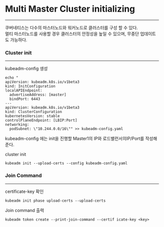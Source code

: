 # Multi Master Cluster initializing
- - -
쿠버네티스는 다수의 마스터노드와 워커노드로 클러스터를 구성 할 수 있다.<br>
멀티 마스터노드를 사용할 경우 클러스터의 안정성을 높일 수 있으며, 무중단 업데이트도 가능하다.<br>

### Cluster init
- - -

kubeadm-config 생성

	echo "
	apiVersion: kubeadm.k8s.io/v1beta3
	kind: InitConfiguration
	localAPIEndpoint:
	  advertiseAddress: [master]
	  bindPort: 6443
	---
	apiVersion: kubeadm.k8s.io/v1beta3
	kind: ClusterConfiguration
	kubernetesVersion: stable
	controlPlaneEndpoint: [LBIP:Port]
	networking:
	  podSubnet: \"10.244.0.0/16\"" >> kubeadm-config.yaml
	  
kubeadm-config 에는 init을 진행할 Master1의 IP와 로드밸런서의IP/Port를 작성해준다.
	
cluster init

	kubeadm init --upload-certs --config kubeadm-config.yaml
	
### Join Command
- - -

certificate-key 확인

	kubeadm init phase upload-certs --upload-certs 

Join command 출력

	kubeadm token create --print-join-command --certif icate-key <key>